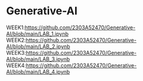 # Generative-AI
WEEK1:https://github.com/2303A52470/Generative-AI/blob/main/LAB_1.ipynb
WEEK2:https://github.com/2303A52470/Generative-AI/blob/main/LAB_2.ipynb
WEEK3:https://github.com/2303A52470/Generative-AI/blob/main/LAB_3.ipynb
WEEK4:https://github.com/2303A52470/Generative-AI/blob/main/LAB_4.ipynb
